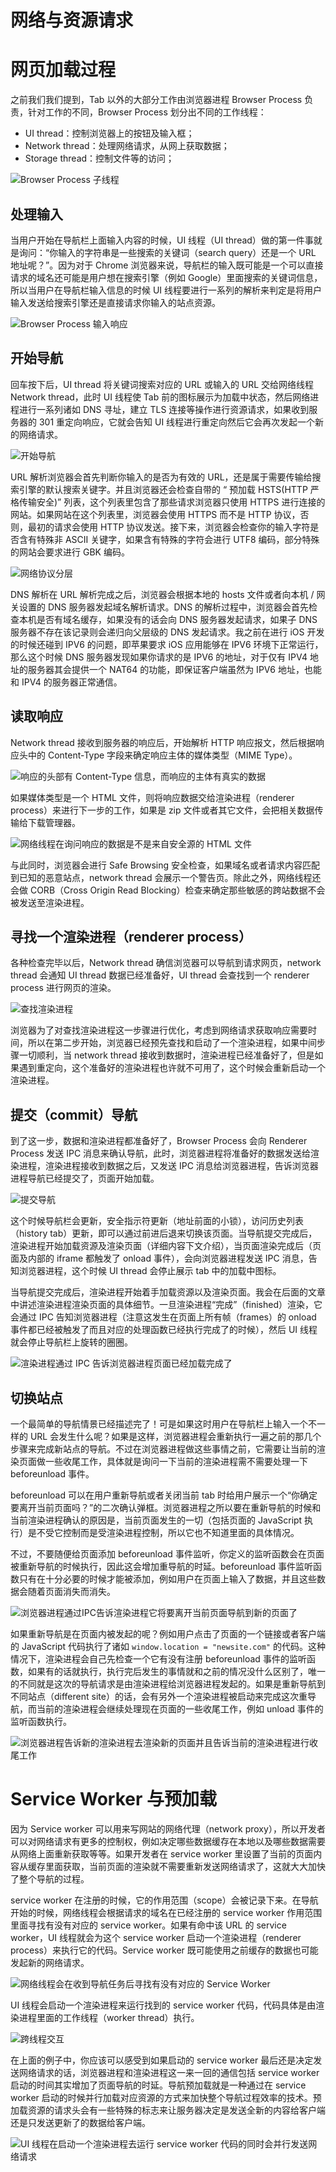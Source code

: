 # 网络与资源请求

# 网页加载过程

之前我们我们提到，Tab 以外的大部分工作由浏览器进程 Browser Process 负责，针对工作的不同，Browser Process 划分出不同的工作线程：

- UI thread：控制浏览器上的按钮及输入框；
- Network thread：处理网络请求，从网上获取数据；
- Storage thread：控制文件等的访问；

![Browser Process 子线程](https://s1.ax1x.com/2020/11/06/BWLJzQ.png)

## 处理输入

当用户开始在导航栏上面输入内容的时候，UI 线程（UI thread）做的第一件事就是询问：“你输入的字符串是一些搜索的关键词（search query）还是一个 URL 地址呢？”。因为对于 Chrome 浏览器来说，导航栏的输入既可能是一个可以直接请求的域名还可能是用户想在搜索引擎（例如 Google）里面搜索的关键词信息，所以当用户在导航栏输入信息的时候 UI 线程要进行一系列的解析来判定是将用户输入发送给搜索引擎还是直接请求你输入的站点资源。

![Browser Process 输入响应](https://s1.ax1x.com/2020/11/06/BWLfdx.png)

## 开始导航

回车按下后，UI thread 将关键词搜索对应的 URL 或输入的 URL 交给网络线程 Network thread，此时 UI 线程使 Tab 前的图标展示为加载中状态，然后网络进程进行一系列诸如 DNS 寻址，建立 TLS 连接等操作进行资源请求，如果收到服务器的 301 重定向响应，它就会告知 UI 线程进行重定向然后它会再次发起一个新的网络请求。

![开始导航](https://s1.ax1x.com/2020/11/06/BWXUU0.png)

URL 解析浏览器会首先判断你输入的是否为有效的 URL，还是属于需要传输给搜索引擎的默认搜索关键字。并且浏览器还会检查自带的 “ 预加载 HSTS(HTTP 严格传输安全)” 列表，这个列表里包含了那些请求浏览器只使用 HTTPS 进行连接的网站。如果网站在这个列表里，浏览器会使用 HTTPS 而不是 HTTP 协议，否则，最初的请求会使用 HTTP 协议发送。接下来，浏览器会检查你的输入字符是否含有特殊非 ASCII 关键字，如果含有特殊的字符会进行 UTF8 编码，部分特殊的网站会要求进行 GBK 编码。

![网络协议分层](https://s1.ax1x.com/2020/11/06/BWowdS.png)

DNS 解析在 URL 解析完成之后，浏览器会根据本地的 hosts 文件或者向本机 / 网关设置的 DNS 服务器发起域名解析请求。DNS 的解析过程中，浏览器会首先检查本机是否有域名缓存，如果没有的话会向 DNS 服务器发起请求，如果子 DNS 服务器不存在该记录则会递归向父层级的 DNS 发起请求。我之前在进行 iOS 开发的时候还碰到 IPV6 的问题，即苹果要求 iOS 应用能够在 IPV6 环境下正常运行，那么这个时候 DNS 服务器发现如果你请求的是 IPV6 的地址，对于仅有 IPV4 地址的服务器其会提供一个 NAT64 的功能，即保证客户端虽然为 IPV6 地址，也能和 IPV4 的服务器正常通信。

## 读取响应

Network thread 接收到服务器的响应后，开始解析 HTTP 响应报文，然后根据响应头中的 Content-Type 字段来确定响应主体的媒体类型（MIME Type）。

![响应的头部有 Content-Type 信息，而响应的主体有真实的数据](https://s1.ax1x.com/2020/11/07/B424aQ.md.png)

如果媒体类型是一个 HTML 文件，则将响应数据交给渲染进程（renderer process）来进行下一步的工作，如果是 zip 文件或者其它文件，会把相关数据传输给下载管理器。

![网络线程在询问响应的数据是不是来自安全源的 HTML 文件](https://s1.ax1x.com/2020/11/07/B42qMV.md.png)

与此同时，浏览器会进行 Safe Browsing 安全检查，如果域名或者请求内容匹配到已知的恶意站点，network thread 会展示一个警告页。除此之外，网络线程还会做 CORB（Cross Origin Read Blocking）检查来确定那些敏感的跨站数据不会被发送至渲染进程。

## 寻找一个渲染进程（renderer process）

各种检查完毕以后，Network thread 确信浏览器可以导航到请求网页，network thread 会通知 UI thread 数据已经准备好，UI thread 会查找到一个 renderer process 进行网页的渲染。

![查找渲染进程](https://s1.ax1x.com/2020/11/06/BWXDv4.md.png)

浏览器为了对查找渲染进程这一步骤进行优化，考虑到网络请求获取响应需要时间，所以在第二步开始，浏览器已经预先查找和启动了一个渲染进程，如果中间步骤一切顺利，当 network thread 接收到数据时，渲染进程已经准备好了，但是如果遇到重定向，这个准备好的渲染进程也许就不可用了，这个时候会重新启动一个渲染进程。

## 提交（commit）导航

到了这一步，数据和渲染进程都准备好了，Browser Process 会向 Renderer Process 发送 IPC 消息来确认导航，此时，浏览器进程将准备好的数据发送给渲染进程，渲染进程接收到数据之后，又发送 IPC 消息给浏览器进程，告诉浏览器进程导航已经提交了，页面开始加载。

![提交导航](https://s1.ax1x.com/2020/11/06/BWX42D.md.png)

这个时候导航栏会更新，安全指示符更新（地址前面的小锁），访问历史列表（history tab）更新，即可以通过前进后退来切换该页面。当导航提交完成后，渲染进程开始加载资源及渲染页面（详细内容下文介绍），当页面渲染完成后（页面及内部的 iframe 都触发了 onload 事件），会向浏览器进程发送 IPC 消息，告知浏览器进程，这个时候 UI thread 会停止展示 tab 中的加载中图标。

当导航提交完成后，渲染进程开始着手加载资源以及渲染页面。我会在后面的文章中讲述渲染进程渲染页面的具体细节。一旦渲染进程“完成”（finished）渲染，它会通过 IPC 告知浏览器进程（注意这发生在页面上所有帧（frames）的 onload 事件都已经被触发了而且对应的处理函数已经执行完成了的时候），然后 UI 线程就会停止导航栏上旋转的圈圈。

![渲染进程通过 IPC 告诉浏览器进程页面已经加载完成了](https://s1.ax1x.com/2020/11/07/B42J81.png)

## 切换站点

一个最简单的导航情景已经描述完了！可是如果这时用户在导航栏上输入一个不一样的 URL 会发生什么呢？如果是这样，浏览器进程会重新执行一遍之前的那几个步骤来完成新站点的导航。不过在浏览器进程做这些事情之前，它需要让当前的渲染页面做一些收尾工作，具体就是询问一下当前的渲染进程需不需要处理一下 beforeunload 事件。

beforeunload 可以在用户重新导航或者关闭当前 tab 时给用户展示一个“你确定要离开当前页面吗？”的二次确认弹框。浏览器进程之所以要在重新导航的时候和当前渲染进程确认的原因是，当前页面发生的一切（包括页面的 JavaScript 执行）是不受它控制而是受渲染进程控制，所以它也不知道里面的具体情况。

不过，不要随便给页面添加 beforeunload 事件监听，你定义的监听函数会在页面被重新导航的时候执行，因此这会增加重导航的时延。beforeunload 事件监听函数只有在十分必要的时候才能被添加，例如用户在页面上输入了数据，并且这些数据会随着页面消失而消失。

![浏览器进程通过IPC告诉渲染进程它将要离开当前页面导航到新的页面了](https://s1.ax1x.com/2020/11/07/B4hmi4.md.png)

如果重新导航是在页面内被发起的呢？例如用户点击了页面的一个链接或者客户端的 JavaScript 代码执行了诸如 `window.location = "newsite.com"` 的代码。这种情况下，渲染进程会自己先检查一个它有没有注册 beforeunload 事件的监听函数，如果有的话就执行，执行完后发生的事情就和之前的情况没什么区别了，唯一的不同就是这次的导航请求是由渲染进程给浏览器进程发起的。如果是重新导航到不同站点（different site）的话，会有另外一个渲染进程被启动来完成这次重导航，而当前的渲染进程会继续处理现在页面的一些收尾工作，例如 unload 事件的监听函数执行。

![浏览器进程告诉新的渲染进程去渲染新的页面并且告诉当前的渲染进程进行收尾工作](https://s1.ax1x.com/2020/11/07/B4hQQ1.md.png)

# Service Worker 与预加载

因为 Service worker 可以用来写网站的网络代理（network proxy），所以开发者可以对网络请求有更多的控制权，例如决定哪些数据缓存在本地以及哪些数据需要从网络上面重新获取等等。如果开发者在 service worker 里设置了当前的页面内容从缓存里面获取，当前页面的渲染就不需要重新发送网络请求了，这就大大加快了整个导航的过程。

service worker 在注册的时候，它的作用范围（scope）会被记录下来。在导航开始的时候，网络线程会根据请求的域名在已经注册的 service worker 作用范围里面寻找有没有对应的 service worker。如果有命中该 URL 的 service worker，UI 线程就会为这个 service worker 启动一个渲染进程（renderer process）来执行它的代码。Service worker 既可能使用之前缓存的数据也可能发起新的网络请求。

![网络线程会在收到导航任务后寻找有没有对应的 Service Worker](https://s1.ax1x.com/2020/11/07/B4431s.md.png)

UI 线程会启动一个渲染进程来运行找到的 service worker 代码，代码具体是由渲染进程里面的工作线程（worker thread）执行。

![跨线程交互](https://s1.ax1x.com/2020/11/07/B448cn.md.png)

在上面的例子中，你应该可以感受到如果启动的 service worker 最后还是决定发送网络请求的话，浏览器进程和渲染进程这一来一回的通信包括 service worker 启动的时间其实增加了页面导航的时延。导航预加载就是一种通过在 service worker 启动的时候并行加载对应资源的方式来加快整个导航过程效率的技术。预加载资源的请求头会有一些特殊的标志来让服务器决定是发送全新的内容给客户端还是只发送更新了的数据给客户端。

![UI 线程在启动一个渲染进程去运行 service worker 代码的同时会并行发送网络请求](https://s1.ax1x.com/2020/11/07/B44dNF.md.png)

